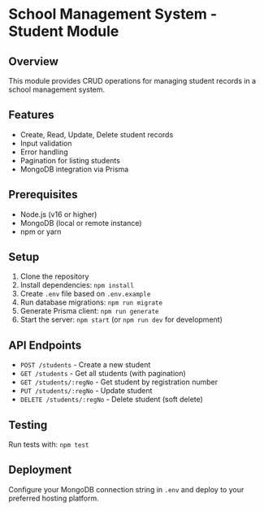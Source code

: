 # School Management System - Student Module

## Overview
This module provides CRUD operations for managing student records in a school management system.

## Features
- Create, Read, Update, Delete student records
- Input validation
- Error handling
- Pagination for listing students
- MongoDB integration via Prisma

## Prerequisites
- Node.js (v16 or higher)
- MongoDB (local or remote instance)
- npm or yarn

## Setup
1. Clone the repository
2. Install dependencies: `npm install`
3. Create `.env` file based on `.env.example`
4. Run database migrations: `npm run migrate`
5. Generate Prisma client: `npm run generate`
6. Start the server: `npm start` (or `npm run dev` for development)

## API Endpoints
- `POST /students` - Create a new student
- `GET /students` - Get all students (with pagination)
- `GET /students/:regNo` - Get student by registration number
- `PUT /students/:regNo` - Update student
- `DELETE /students/:regNo` - Delete student (soft delete)

## Testing
Run tests with: `npm test`

## Deployment
Configure your MongoDB connection string in `.env` and deploy to your preferred hosting platform.

